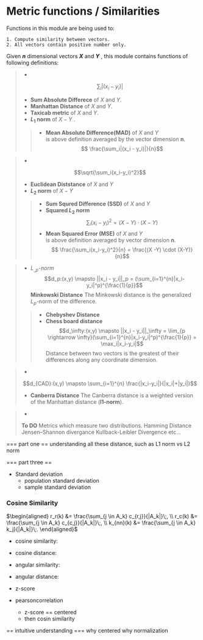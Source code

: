 #  Metric functions / Similarities
Functions in this module are being used to:

    1. Compute similarity between vectors.
    2. All vectors contain positive number only.

Given **$n$** dimensional vectors **$X$** and **$Y$** , this module contains functions of following definitions:

> - 
> $$ \sum_i |(x_i-y_i)|$$
> - **Sum Absolute Differece** of  $X$ and $Y$.  
> - **Manhattan Distance**     of  $X$ and $Y$.  
> - **Taxicab metric** of          $X$ and $Y$.  
> - **$L_1$ norm** of $X-Y$ . 
>> - **Mean Absolute Difference(MAD)** of $X$ and $Y$  
>> is above definition averaged by the vector dimension **n**.  
>> $$ \frac{\sum_i|(x_i - y_i)|}{n}$$

> -
> $$\sqrt{\sum_i(x_i-y_i)^2}$$
> - **Euclidean Diststance**  of $X$ and $Y$  
> - **$L_2$ norm** of $X-Y$  
>> - **Sum Squred Difference (SSD)** of $X$ and $Y$
>> - **Squared $L_2$ norm**
>> $$ \sum_i(x_i-y_i)^2 = (X-Y) \cdot (X-Y) $$
>> - **Mean Squared Error (MSE)** of $X$ and $Y$  
>> is above definition averaged by vector dimension **n**.  
>>  $$ \frac{\sum_i(x_i-y_i)^2}{n} = \frac{(X -Y) \cdot (X-Y)}{n}$$


>- $L_{\_p}$-*norm*
> $$d_p:(x,y) \mapsto ||x_i - y_i||_p = (\sum_{i=1}^{n}|x_i-y_i|^p)^{\frac{1}{p}}$$
> **Minkowski Distance**
> The Minkowski distance is the generalized $L_p$-norm of the difference.
>
>> - **Chebyshev Distance**
>> - **Chess board distance**
>> $$d_\infty:(x,y) \mapsto ||x_i - y_i||_\infty = \lim_{p \rightarrow \infty}(\sum_{i=1}^{n}|x_i-y_i|^p)^{\frac{1}{p}} = \max_i|x_i-y_i|$$
>> Distance between two vectors is the greatest of their differences along any coordinate dimension.


> -  
> $$d_{CAD}:(x,y) \mapsto \sum_{i=1}^{n} \frac{|x_i-y_i|}{|x_i|+|y_i|}$$
> - **Canberra Distance**
> The Canberra distance is a weighted version of the Manhattan distance (**l1-norm**).

> - 
> **To DO**
> Metrics which measure two distributions.
> Hamming Distance
> Jensen–Shannon divergance
> Kullback-Leibler Divergence
> etc...


=== part one ==
understanding all these distance, such as
L1 norm vs L2 norm

=== part three == 

- Standard deviation 
    - population standard deviation 
    - sample standard deviation

### Cosine Similarity

$\begin{aligned}
r_r(k) &= \frac{\sum_{j \in A_k} c_{r,j}}{|A_k|}\;, \\
r_c(k) &= \frac{\sum_{j \in A_k} c_{c,j}}{|A_k|}\;, \\
k_{nn}(k) &= \frac{\sum_{j \in A_k} k_j}{|A_k|}\;.
\end{aligned}$

- cosine similarity:
- cosine distance:
- angular similarity:
- angular distance:

- z-score

- pearsoncorrelation 
    - z-score == centered
    - then cosin similarity

== intuitive understanding ===
why centered
why normalization


